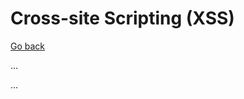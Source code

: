 # Cross-site Scripting (XSS)

[Go back](../../index.md)

<div class="row row-cols-md-2"><div>

...
</div><div>

...
</div></div>